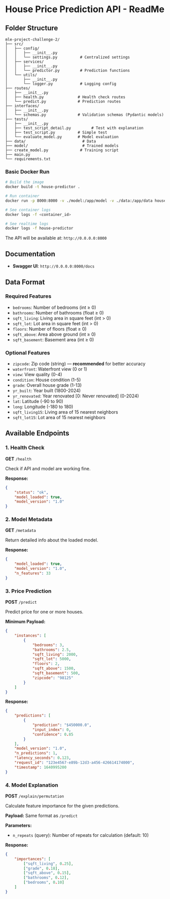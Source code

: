# House Price Prediction API - ReadMe

## Folder Structure

```
mle-project-challenge-2/
├── src/
│   ├── config/
│   │   ├── __init__.py
│   │   └── settings.py          # Centralized settings
│   ├── services/
│   │   ├── __init__.py
│   │   └── predictor.py         # Prediction functions
│   └── utils/
│       ├── __init__.py
│       └── logger.py            # Logging config
├── routes/
│   ├── __init__.py
│   ├── health.py               # Health check routes
│   └── predict.py              # Prediction routes
├── interfaces/
│   ├── __init__.py
│   └── schemas.py              # Validation schemas (Pydantic models)
├── tests/
│   ├── __init__.py
│   ├── test_script_detail.py         # Test with explanation
│   ├── test_script.py          # Simple test
│   └── evaluate_model.py       # Model evaluation
├── data/                         # Data
├── model/                        # Trained models
├── create_model.py              # Training script
├── main.py
└── requirements.txt
```

### Basic Docker Run
```bash
# Build the image
docker build -t house-predictor .

# Run container
docker run -p 8000:8000 -v ./model:/app/model -v ./data:/app/data house-predictor

# See container logs
docker logs -f <container_id> 

# See realtime logs
docker logs -f house-predictor
```

<!-- ### With Nginx

- reverse proxy:

```bash
# 1. Run the application
docker run -d --name house-predictor -p 8000:8000 \
  -v ./model:/app/model \
  -v ./data:/app/data \
  house-predictor

# 2. Run Nginx
docker run -d --name nginx -p 80:80 \
  -v ./nginx.conf:/etc/nginx/nginx.conf:ro \
  --link house-predictor:house-predictor \
  nginx:alpine
``` -->

The API will be available at: `http://0.0.0.0:8000`

## Documentation
- **Swagger UI**: `http://0.0.0.0:8000/docs`

## Data Format

### Required Features
- `bedrooms`: Number of bedrooms (int ≥ 0)
- `bathrooms`: Number of bathrooms (float ≥ 0)
- `sqft_living`: Living area in square feet (int > 0)
- `sqft_lot`: Lot area in square feet (int > 0)
- `floors`: Number of floors (float ≥ 0)
- `sqft_above`: Area above ground (int ≥ 0)
- `sqft_basement`: Basement area (int ≥ 0)

### Optional Features
- `zipcode`: Zip code (string) — **recommended** for better accuracy
- `waterfront`: Waterfront view (0 or 1)
- `view`: View quality (0-4)
- `condition`: House condition (1-5)
- `grade`: Overall house grade (1-13)
- `yr_built`: Year built (1800-2024)
- `yr_renovated`: Year renovated [0: Never renovated] (0-2024)
- `lat`: Latitude (-90 to 90)
- `long`: Longitude (-180 to 180)
- `sqft_living15`: Living area of 15 nearest neighbors
- `sqft_lot15`: Lot area of 15 nearest neighbors

## Available Endpoints

### 1. Health Check
**GET** `/health`

Check if API and model are working fine.

**Response:**
```json
{
    "status": "ok",
    "model_loaded": true,
    "model_version": "1.0"
}
```

### 2. Model Metadata
**GET** `/metadata`

Return detailed info about the loaded model.

**Response:**
```json
{
    "model_loaded": true,
    "model_version": "1.0",
    "n_features": 33
}
```

### 3. Price Prediction
**POST** `/predict`

Predict price for one or more houses.

**Minimum Payload:**
```json
{
    "instances": [
        {
            "bedrooms": 3,
            "bathrooms": 2.5,
            "sqft_living": 2000,
            "sqft_lot": 5000,
            "floors": 2,
            "sqft_above": 1500,
            "sqft_basement": 500,
            "zipcode": "98125"
        }
    ]
}
```

**Response:**
```json
{
    "predictions": [
        {
            "prediction": "$450000.0",
            "input_index": 0,
            "confidence": 0.85
        }
    ],
    "model_version": "1.0",
    "n_predictions": 1,
    "latency_seconds": 0.123,
    "request_id": "123e4567-e89b-12d3-a456-426614174000",
    "timestamp": 1640995200
}
```

### 4. Model Explanation
**POST** `/explain/permutation`

Calculate feature importance for the given predictions.

**Payload:** Same format as `/predict`

**Parameters:**
- `n_repeats` (query): Number of repeats for calculation (default: 10)

**Response:**
```json
{
    "importances": [
        ["sqft_living", 0.25],
        ["grade", 0.18],
        ["sqft_above", 0.15],
        ["bathrooms", 0.12],
        ["bedrooms", 0.10]
    ]
}
```
